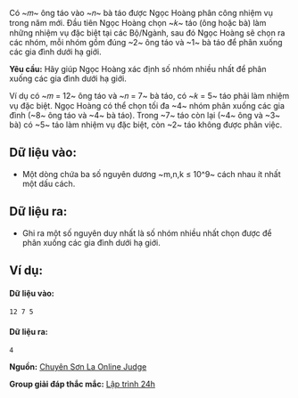 Có ~𝑚~ ông táo vào ~𝑛~ bà táo được Ngọc Hoàng phân công nhiệm vụ trong năm mới. Đầu tiên Ngọc Hoàng chọn ~𝑘~ táo (ông hoặc bà) làm những nhiệm vụ đặc biệt tại các Bộ/Ngành, sau đó Ngọc Hoàng sẽ chọn ra các nhóm, mỗi nhóm gồm đúng ~2~ ông táo và ~1~ bà táo để phân xuống các gia đình dưới hạ giới.

**Yêu cầu:** Hãy giúp Ngọc Hoàng xác định số nhóm nhiều nhất để phân xuống các gia đình dưới hạ giới.

Ví dụ có ~𝑚 = 12~ ông táo và ~𝑛 = 7~ bà táo, có ~𝑘 = 5~ táo phải làm nhiệm vụ đặc biệt. Ngọc Hoàng có thể chọn tối đa ~4~ nhóm phân xuống các gia đình (~8~ ông táo và ~4~ bà táo). Trong ~7~ táo còn lại (~4~ ông và ~3~ bà) có ~5~ táo làm nhiệm vụ đặc biệt, còn ~2~ táo không được phân việc.

## Dữ liệu vào:
- Một dòng chứa ba số nguyên dương ~m,n,k ≤ 10^9~ cách nhau ít nhất một dấu cách.

## Dữ liệu ra:
- Ghi ra một số nguyên duy nhất là số nhóm nhiều nhất chọn được để phân xuống các gia đình dưới hạ giới.

## Ví dụ:
#### Dữ liệu vào:
```
12 7 5
```

#### Dữ liệu ra:
```
4
```
**Nguồn:** [Chuyên Sơn La Online Judge](http://csloj.ddns.net/)

**Group giải đáp thắc mắc:** [Lập trình 24h](https://www.facebook.com/groups/1386904321519984)